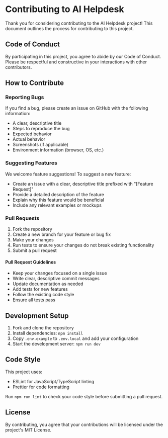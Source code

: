 # Contributing to AI Helpdesk

Thank you for considering contributing to the AI Helpdesk project! This document outlines the process for contributing to this project.

## Code of Conduct

By participating in this project, you agree to abide by our Code of Conduct. Please be respectful and constructive in your interactions with other contributors.

## How to Contribute
 
### Reporting Bugs

If you find a bug, please create an issue on GitHub with the following information:
- A clear, descriptive title
- Steps to reproduce the bug
- Expected behavior
- Actual behavior
- Screenshots (if applicable)
- Environment information (browser, OS, etc.)

### Suggesting Features

We welcome feature suggestions! To suggest a new feature:
- Create an issue with a clear, descriptive title prefixed with "[Feature Request]"
- Provide a detailed description of the feature
- Explain why this feature would be beneficial
- Include any relevant examples or mockups

### Pull Requests

1. Fork the repository
2. Create a new branch for your feature or bug fix
3. Make your changes
4. Run tests to ensure your changes do not break existing functionality
5. Submit a pull request

#### Pull Request Guidelines

- Keep your changes focused on a single issue
- Write clear, descriptive commit messages
- Update documentation as needed
- Add tests for new features
- Follow the existing code style
- Ensure all tests pass

## Development Setup

1. Fork and clone the repository
2. Install dependencies: `npm install`
3. Copy `.env.example` to `.env.local` and add your configuration
4. Start the development server: `npm run dev`

## Code Style

This project uses:
- ESLint for JavaScript/TypeScript linting
- Prettier for code formatting

Run `npm run lint` to check your code style before submitting a pull request.

## License

By contributing, you agree that your contributions will be licensed under the project's MIT License. 

